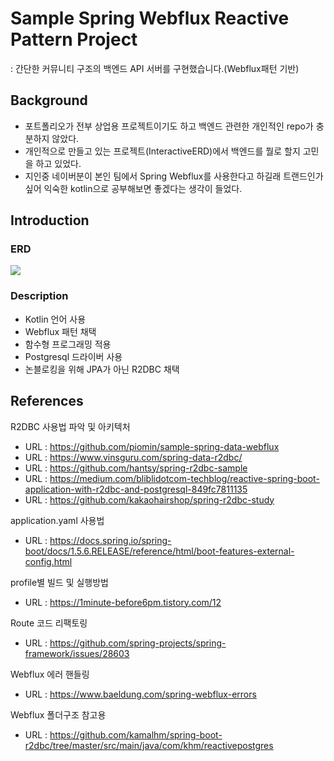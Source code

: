 
# Sample Spring Webflux Reactive Pattern Project
: 간단한 커뮤니티 구조의 백엔드 API 서버를 구현했습니다.(Webflux패턴 기반)

## Background
- 포트폴리오가 전부 상업용 프로젝트이기도 하고 백엔드 관련한 개인적인 repo가 충분하지 않았다.
- 개인적으로 만들고 있는 프로젝트(InteractiveERD)에서 백엔드를 뭘로 할지 고민을 하고 있었다.
- 지인중 네이버분이 본인 팀에서 Spring Webflux를 사용한다고 하길래 트랜드인가 싶어 익숙한 kotlin으로 공부해보면 좋겠다는 생각이 들었다.

## Introduction

### ERD 
<img src="https://user-images.githubusercontent.com/37768791/192202650-aa592f99-e5a7-4a12-84b2-ffb7db2b3f5e.png"/>

### Description
- Kotlin 언어 사용
- Webflux 패턴 채택
- 함수형 프로그래밍 적용
- Postgresql 드라이버 사용
- 논블로킹을 위해 JPA가 아닌 R2DBC 채택 

## References

R2DBC 사용법 파악 및 아키텍처
- URL : https://github.com/piomin/sample-spring-data-webflux
- URL : https://www.vinsguru.com/spring-data-r2dbc/
- URL : https://github.com/hantsy/spring-r2dbc-sample
- URL : https://medium.com/bliblidotcom-techblog/reactive-spring-boot-application-with-r2dbc-and-postgresql-849fc7811135
- URL : https://github.com/kakaohairshop/spring-r2dbc-study

application.yaml 사용법
- URL : https://docs.spring.io/spring-boot/docs/1.5.6.RELEASE/reference/html/boot-features-external-config.html

profile별 빌드 및 실행방법
- URL : https://1minute-before6pm.tistory.com/12

Route 코드 리팩토링
- URL : https://github.com/spring-projects/spring-framework/issues/28603

Webflux 에러 핸들링 
- URL : https://www.baeldung.com/spring-webflux-errors

Webflux 폴더구조 참고용
- URL : https://github.com/kamalhm/spring-boot-r2dbc/tree/master/src/main/java/com/khm/reactivepostgres

